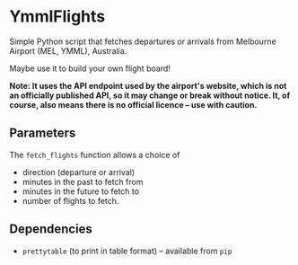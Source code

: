 # YmmlFlights
Simple Python script that fetches departures or arrivals from Melbourne Airport (MEL, YMML), Australia. 

Maybe use it to build your own flight board!

**Note: It uses the API endpoint used by the airport's website, which is not an officially published API, so it may change or break without notice. It, of course, also means there is no official licence – use with caution.**

## Parameters
The `fetch_flights` function allows a choice of
- direction (departure or arrival)
- minutes in the past to fetch from
- minutes in the future to fetch to
- number of flights to fetch.

## Dependencies
- `prettytable` (to print in table format) – available from `pip`